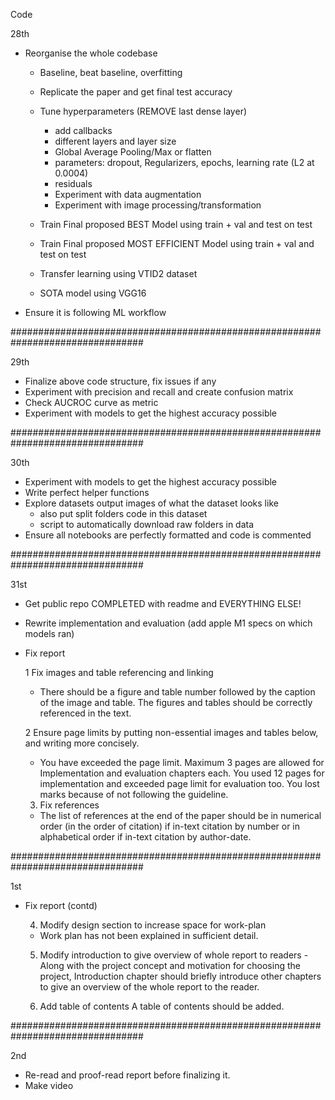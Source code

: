 Code

28th

  - Reorganise the whole codebase
    - Baseline, beat baseline, overfitting
    - Replicate the paper and get final test accuracy
    - Tune hyperparameters (REMOVE last dense layer)
      - add callbacks
      - different layers and layer size
      - Global Average Pooling/Max or flatten
      - parameters: dropout, Regularizers, epochs, learning rate (L2 at 0.0004)
      - residuals
      - Experiment with data augmentation
      - Experiment with image processing/transformation
    - Train Final proposed BEST Model using train + val and test on test
    - Train Final proposed MOST EFFICIENT Model using train + val and test on test

    - Transfer learning using VTID2 dataset

    - SOTA model using VGG16

  - Ensure it is following ML workflow

################################################################################

29th
  - Finalize above code structure, fix issues if any
  - Experiment with precision and recall and create confusion matrix
  - Check AUCROC curve as metric
  - Experiment with models to get the highest accuracy possible

################################################################################

30th
  - Experiment with models to get the highest accuracy possible
  - Write perfect helper functions
  - Explore datasets output images of what the dataset looks like
    - also put split folders code in this dataset
    - script to automatically download raw folders in data
  - Ensure all notebooks are perfectly formatted and code is commented

################################################################################

31st
  - Get public repo COMPLETED with readme and EVERYTHING ELSE!

  - Rewrite implementation and evaluation (add apple M1 specs on which models ran)

  - Fix report

    1 Fix images and table referencing and linking
      - There should be a figure and table number followed by the caption of the image and table. The figures and tables should be correctly referenced in the text.

    2 Ensure page limits by putting non-essential images and tables below, and writing more concisely.
      - You have exceeded the page limit. Maximum 3 pages are allowed for Implementation and evaluation chapters each. You used 12 pages for implementation and exceeded page limit for evaluation too. You lost marks because of not following the guideline.

    3. Fix references
      - The list of references at the end of the paper should be in numerical order (in the order of citation) if in-text citation by number or in alphabetical order if in-text citation by author-date.

################################################################################

1st

  - Fix report (contd)

    4. Modify design section to increase space for work-plan
      - Work plan has not been explained in sufficient detail.

    5. Modify introduction to give overview of whole report to readers
      -Along with the project concept and motivation for choosing the project, Introduction chapter should briefly introduce other chapters to give an overview of the whole report to the reader.

    6. Add table of contents
      A table of contents should be added.

################################################################################

2nd
  - Re-read and proof-read report before finalizing it.
  - Make video
